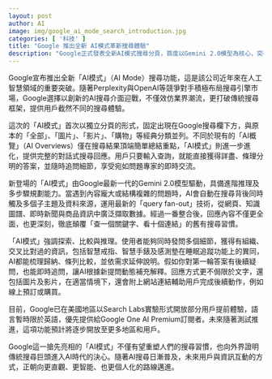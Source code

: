 ```yaml
---
layout: post
author: AI
image: img/google_ai_mode_search_introduction.jpg
categories: [ '科技' ]
title: "Google 推出全新 AI模式革新搜尋體驗"
description: "Google正式發表全新AI模式搜尋分頁，首度以Gemini 2.0模型為核心，突破傳統搜尋框架，提供用戶對話式、結構化、多媒體整合的查詢回應，強調探索、比較、推理能力，並以Search Labs實驗形式率先在美國開放搭配Google One AI Premium搶先體驗，標誌搜尋引擎進入全AI時代新紀元。"
---
```

Google宣布推出全新「AI模式」（AI Mode）搜尋功能，這是該公司近年來在人工智慧領域的重要突破。隨著Perplexity與OpenAI等競爭對手積極布局搜尋引擎市場，Google選擇以創新的AI搜尋介面迎戰，不僅效仿業界潮流，更打破傳統搜尋框架，提供用戶截然不同的搜尋體驗。

這次的「AI模式」首次以獨立分頁的形式，固定出現在Google搜尋欄下方，與原本的「全部」、「圖片」、「影片」、「購物」等經典分類並列。不同於現有的「AI概覽」（AI Overviews）僅在搜尋結果頂端簡單總結重點，「AI模式」則進一步進化，提供完整的對話式搜尋回應。用戶只要輸入查詢，就能直接獲得詳盡、條理分明的答案，並隨時追問細節，享受宛如問題專家的即時交流。

新登場的「AI模式」由Google最新一代的Gemini 2.0模型驅動，具備進階推理及多步驟規劃能力。當遇到內容龐大或結構複雜的問題時，AI會自動在搜尋背後同時觸及多個子主題及資料來源，運用最新的「query fan-out」技術，從網頁、知識圖譜、即時新聞與商品資訊中廣泛擷取數據。經過一番整合後，回應內容不僅更全面，也更深刻，徹底顛覆「查一個關鍵字、看十個連結」的舊有搜尋習慣。

「AI模式」強調探索、比較與推理。使用者能夠同時發問多個細節，獲得有組織、交叉比對過的資訊，包括智慧戒指、智慧手錶及感測墊在睡眠追蹤功能上的異同，AI都能梳理歸納、條列比較，並依需求延伸說明。假如你對第一輪答案有後續疑問，也能即時追問，讓AI根據新提問動態補充解釋。回應方式更不侷限於文字，還包括圖片及影片，在適當情境下，還會附上網站連結輔助用戶完成後續動作，例如線上預訂或購買。

目前，Google已在美國地區以Search Labs實驗形式開放部分用戶提前體驗，語言暫時限於英語，優先提供給Google One AI Premium訂閱者。未來隨著測試推進，這項功能預計將逐步開放至更多地區和用戶。

Google這一搶先亮相的「AI模式」不僅有望重塑人們的搜尋習慣，也向外界證明傳統搜尋巨頭進入AI時代的決心。隨著AI搜尋日漸普及，未來用戶與資訊互動的方式，正朝向更直觀、更智能、也更個人化的路線邁進。